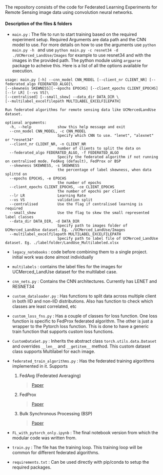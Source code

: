 The repository consists of the code for Federated Learning Experiments for Remote Sensing image data using convolution neural networks.

#### Description of the files & folders

-  `main.py` : The file to run to start training based on the required experiment setup. Required Arguments are data path and the CNN model to use. For more details on how to use the arguments use `python main.py -h ` and use `python main.py -c resnet34 -d ./UCMerced_LandUse/Images` for example to use resnet34 and with the images in the provided path. The python module using `argparse` package to acheive this. Here is a list of all the options available for execution.

```
usage: main.py [-h] --cnn_model CNN_MODEL [--client_nr CLIENT_NR] [--federated_algo FEDERATED_ALGO]\
[--skewness SKEWNESS][--epochs EPOCHS] [--client_epochs CLIENT_EPOCHS] [--lr LR] [--vs VS]\
[--centralised] [--small_skew] --data_dir DATA_DIR \
[--multilabel_excelfilepath MULTILABEL_EXCELFILEPATH]

Run federated algorithms for remote sensing data like UCMercedLandUse dataset.

optional arguments:
  -h, --help            show this help message and exit
  --cnn_model CNN_MODEL, -c CNN_MODEL
                        Specify which CNN to use. "lenet", "alexnet" or "resnet34"
  --client_nr CLIENT_NR, -n CLIENT_NR
                        number of clients to split the data on
  --federated_algo FEDERATED_ALGO, -f FEDERATED_ALGO
                        Specify the federated algorithm if not running on centralised mode. FedAvg (default), FedProx or BSP
  --skewness SKEWNESS, -s SKEWNESS
                        the percentage of label skewness, when data splittd on
  --epochs EPOCHS, -e EPOCHS
                        the number of epochs
  --client_epochs CLIENT_EPOCHS, -ce CLIENT_EPOCHS
                        the number of epochs per client
  --lr LR               Learning Rate
  --vs VS               validation split
  --centralised         Use the flag if centralised learning is required
  --small_skew          Use the flag to skew the small represented label classes
  --data_dir DATA_DIR, -d DATA_DIR
                        Specify path to images folder of UCMerced_LandUse dataset. Eg. ./UCMerced_LandUse/Images
  --multilabel_excelfilepath MULTILABEL_EXCELFILEPATH
                        Specify path to label file of UCMerced_LandUse dataset. Eg. ./labelfolder/LandUse_Multilabeled.xlsx

```

- `legacy_notebooks` : code before combining them to a single project. initial work was done almost individually
- `multilabels` : contains the label files for the images for UCMerced_LandUse dataset for the multilabel case.
- `cnn_nets.py` : Contains the CNN architectures. Currently has LENET and RESNET34
- `custom_dataloader.py` : Has functions to split data across multiple client in both IID and non-IID distributions. Also has function to check which classes are least correlated, etc
- `custom_loss_fns.py` : Has a couple of classes for loss function. One loss function is specific to FedProx federated algorithm. The other is just a wrapper to the Pytorch loss function. This is done to have a generic train function that supports custom loss functions.
- `CustomDataSet.py` : Inherits the abstract class `torch.utils.data.Dataset` and overrides `__len__` and `__getitem__` method. This custom dataset class supports Multilabel for each image.
- `federated_train_algorithms.py` : Has the federated training algorithms implemented in it. Supports
  1. FedAvg (Federated Averaging)
     > [Paper](https://arxiv.org/abs/1602.05629)
  2. FedProx
      >[Paper](https://arxiv.org/abs/1812.06127)
  3. Bulk Synchronous Processing (BSP)
      >[Paper](https://dl.acm.org/doi/10.1145/79173.79181)

- `FL_with_pytorch_only.ipynb` : The final notebook version from which the modular code was written from.
-  `train.py` : The file has the training loop. This training loop will be common for different federated algorithms.
- `requirements.txt` : Can be used directly with pip/conda to setup the required packages.
